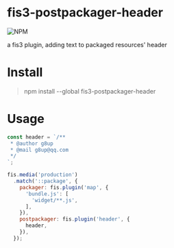 # fis3-postpackager-header
![NPM](https://img.shields.io/npm/v/fis3-postpackager-header.svg)

a fis3 plugin, adding text to packaged resources' header

# Install
> npm install --global fis3-postpackager-header

# Usage
```javascript
const header = `/**
 * @author g8up
 * @mail g8up@qq.com
 */
`;

fis.media('production')
  .match('::package', {
    packager: fis.plugin('map', {
      'bundle.js': [
        'widget/**.js',
      ],
    }),
    postpackager: fis.plugin('header', {
      header,
    }),
  });
```